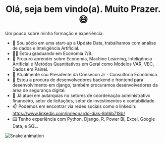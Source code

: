 <h1 align="center"> Olá, seja bem vindo(a). Muito Prazer. 😄 </h1>

Um pouco sobre minha formação e experiência:

- 🔭 Sou sócio em uma start-up a Update Data, trabalhamos com análise de dados e Inteligência Artificial.
- 🙋‍♂️ Estou graduando em Economia 7/8.
- 🌱 Procuro aprender sobre Economia, Machine Learning, Inteligência Artificial e Metódos Quantitativos em Geral como Modelos VAR, VEC, Dados em Painel.
- 👯 Atualmente sou Presidente da Consecon Jr - Consultoria Econômica. 
- 🤔 Estou a procura de desenvolvedores backend e frontend para desenvolvimento em django, também procuramos desenvolvedores da área de segurança digital.
- 🎲 Já atuei em autarquias no setores de coordenação administrativo financeiro, setor de licitações, setor de investimentos e contabilidade.
- 📫 Podemos em encontrar via redes sociais como o linkedin: https://www.linkedin.com/in/leonardo-dias-9a16b718b/
- ⌨️ Tenho experiência com Python, Django, R, Power Bi, Excel, Google Data, e SQL.

![Snake animation](https://github.com/seu-usuário-aqui/seu-usuário-aqui/blob/output/github-contribution-grid-snake.svg)
